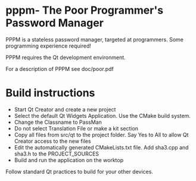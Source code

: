 # pppm- The Poor Programmer's Password Manager

PPPM is a stateless password manager, targeted at programmers. Some programming experience required!

PPPM requires the Qt development environment.

For a description of PPPM see doc/poor.pdf

# Build instructions

- Start Qt Creator and create a new project
- Select the default Qt Widgets Application. Use the CMake build system.
- Change the Classname to PassMan
- Do not select Translation File or make a kit section
- Copy all files from src/qt to the project folder. Say Yes to All to allow Qt Creator access to the new files
- Edit the automatically generated CMakeLists.txt file. Add sha3.cpp and sha3.h to the PROJECT_SOURCES
- Build and run the application on the worktop

Follow standard Qt practices to build for your other devices.

